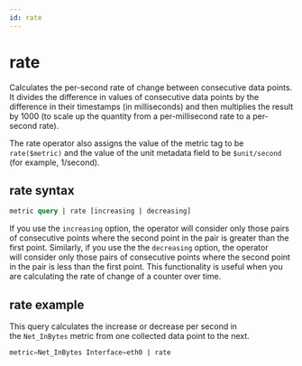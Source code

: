 ```yaml
---
id: rate
---
```


# rate

Calculates the per-second rate of change between consecutive data points. It divides the difference in values of consecutive data points by the difference in their timestamps (in milliseconds) and then multiplies the result by 1000 (to scale up the quantity from a per-millisecond rate to a per-second rate).

The rate operator also assigns the value of the metric tag to be `rate($metric)` and the value of the unit metadata field to be `$unit/second` (for example, 1/second).

## rate syntax

```sql
metric query | rate [increasing | decreasing]
```

If you use the `increasing` option, the operator will consider only those pairs of consecutive points where the second point in the pair is greater than the first point. Similarly, if you use the the `decreasing` option, the operator will consider only those pairs of consecutive points where the second point in the pair is less than the first point. This functionality is useful when you are calculating the rate of change of a counter over time.

## rate example

This query calculates the increase or decrease per second in the `Net_InBytes` metric from one collected data point to the next. 

```sql
metric=Net_InBytes Interface=eth0 | rate
```  
 
